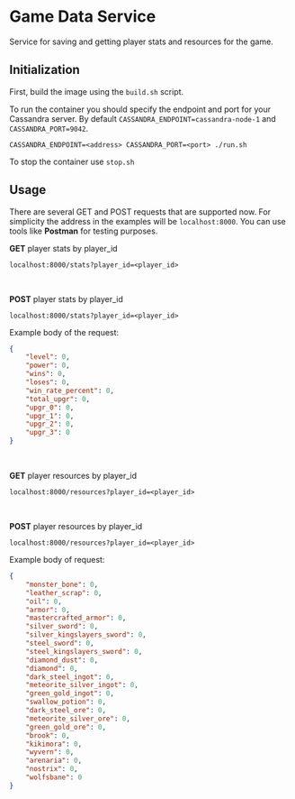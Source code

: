 # Game Data Service

Service for saving and getting player stats and resources for the game.

## Initialization

First, build the image using the `build.sh` script.

To run the container you should specify the endpoint and port for your Cassandra server. By default `CASSANDRA_ENDPOINT=cassandra-node-1` and `CASSANDRA_PORT=9042`.

```
CASSANDRA_ENDPOINT=<address> CASSANDRA_PORT=<port> ./run.sh
```

To stop the container use `stop.sh`

## Usage

There are several GET and POST requests that are supported now. For simplicity the address in the examples will be `localhost:8000`. You can use tools like **Postman** for testing purposes.

**GET** player stats by player_id
```
localhost:8000/stats?player_id=<player_id>
```

</br>

**POST** player stats by player_id
```
localhost:8000/stats?player_id=<player_id>
```
Example body of the request:
```json
{
    "level": 0,
    "power": 0,
    "wins": 0,
    "loses": 0,
    "win_rate_percent": 0,
    "total_upgr": 0,
    "upgr_0": 0,
    "upgr_1": 0,
    "upgr_2": 0,
    "upgr_3": 0
}
```

</br>

**GET** player resources by player_id
```
localhost:8000/resources?player_id=<player_id>
```

</br>

**POST** player resources by player_id
```
localhost:8000/resources?player_id=<player_id>
```
Example body of request:
```json
{
    "monster_bone": 0,
    "leather_scrap": 0,
    "oil": 0,
    "armor": 0,
    "mastercrafted_armor": 0,
    "silver_sword": 0,
    "silver_kingslayers_sword": 0,
    "steel_sword": 0,
    "steel_kingslayers_sword": 0,
    "diamond_dust": 0,
    "diamond": 0,
    "dark_steel_ingot": 0,
    "meteorite_silver_ingot": 0,
    "green_gold_ingot": 0,
    "swallow_potion": 0,
    "dark_steel_ore": 0,
    "meteorite_silver_ore": 0,
    "green_gold_ore": 0,
    "brook": 0,
    "kikimora": 0,
    "wyvern": 0,
    "arenaria": 0,
    "nostrix": 0,
    "wolfsbane": 0
}
```